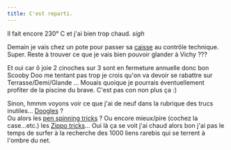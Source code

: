 ```yaml
---
title: C'est reparti.
---
```


Il fait encore 230° C et j'ai bien trop chaud. *sigh*

Demain je vais chez un pote pour passer sa
[caisse](http://bekow.free.fr/vroom/) au contrôle technique. Super. Reste à
trouver ce que je vais bien pouvoir glander à Vichy ???

Et oui car ô joie 2 cinoches sur 3 sont en fermeture annuelle donc bon Scooby
Doo me tentant pas trop je crois qu'on va devoir se rabattre sur
Terrasse/Demi/Glande ... Mouais quoique je pourrais éventuellement profiter de
la piscine du brave. C'est pas con non plus ça :)

Sinon, hmmm voyons voir ce que j'ai de neuf dans la rubrique des trucs
inutiles... [Doogles](http://www.doggles.com/) ?  
Ou alors les [pen spinning tricks](http://geon.homeip.net:8082/) ? Ou encore
mieux/pire (cochez la case...etc.) les [Zippo
tricks](http://www.zippotricks.com/)... Oui là ça se voit j'ai chaud alors bon
j'ai pas le temps de surfer à la recherche des 1000 liens rarebis qui se
terrent à l'ombre du net.

